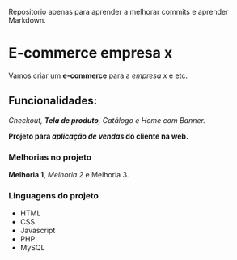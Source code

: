 Repositorio apenas para aprender a melhorar commits e aprender Markdown.

# E-commerce empresa x

Vamos criar um **e-commerce** para a *empresa x* e etc.

## Funcionalidades:

_Checkout, **Tela de produto**, Catálogo e Home com Banner._

**Projeto para _aplicação de vendas_ do cliente na web.**

### Melhorias no projeto 

__Melhoria 1__, _Melhoria 2_ e Melhoria 3.

### Linguagens do projeto

* HTML
* CSS
* Javascript
* PHP
* MySQL


